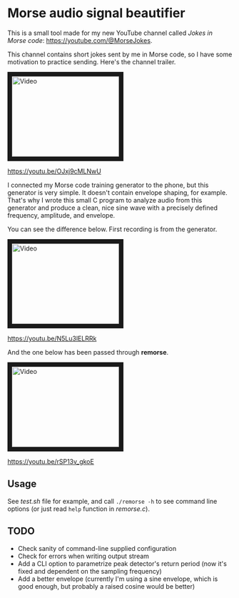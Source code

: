 # Morse audio signal beautifier

This is a small tool made for my new YouTube channel called *Jokes in Morse code*: https://youtube.com/@MorseJokes.

This channel contains short jokes sent by me in Morse code, so I have some motivation to practice sending. Here's the channel trailer.

<a href="http://www.youtube.com/watch?feature=player_embedded&v=OJxj9cMLNwU" target="_blank"><img src="http://img.youtube.com/vi/OJxj9cMLNwU/0.jpg" alt="Video" width="240" height="180" border="10" /></a>

https://youtu.be/OJxj9cMLNwU

I connected my Morse code training generator to the phone, but this generator is very simple. It doesn't contain envelope shaping, 
for example. That's why I wrote this small C program to analyze audio from this generator and produce a clean, nice sine wave with 
a precisely defined frequency, amplitude, and envelope.

You can see the difference below. First recording is from the generator.

<a href="http://www.youtube.com/watch?feature=player_embedded&v=N5Lu3lELRRk" target="_blank"><img src="http://img.youtube.com/vi/N5Lu3lELRRk/0.jpg" alt="Video" width="240" height="180" border="10" /></a>

https://youtu.be/N5Lu3lELRRk

And the one below has been passed through **remorse**.

<a href="http://www.youtube.com/watch?feature=player_embedded&v=rSP13v_gkoE" target="_blank"><img src="http://img.youtube.com/vi/rSP13v_gkoE/0.jpg" alt="Video" width="240" height="180" border="10" /></a>

https://youtu.be/rSP13v_gkoE

## Usage

See *test.sh* file for example, and call `./remorse -h` to see command line options (or just read `help` function in *remorse.c*).

## TODO

* Check sanity of command-line supplied configuration
* Check for errors when writing output stream
* Add a CLI option to parametrize peak detector's return period (now it's fixed and dependent on the sampling frequency)
* Add a better envelope (currently I'm using a sine envelope, which is good enough, but probably a raised cosine would be better)
